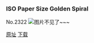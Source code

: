 ### ISO Paper Size Golden Spiral
No.2322
![图片不见了~~~](https://imgs.xkcd.com/comics/iso_paper_size_golden_spiral.png)

[原址](https://xkcd.com//2322) [下载](https://imgs.xkcd.com/comics/iso_paper_size_golden_spiral.png)

